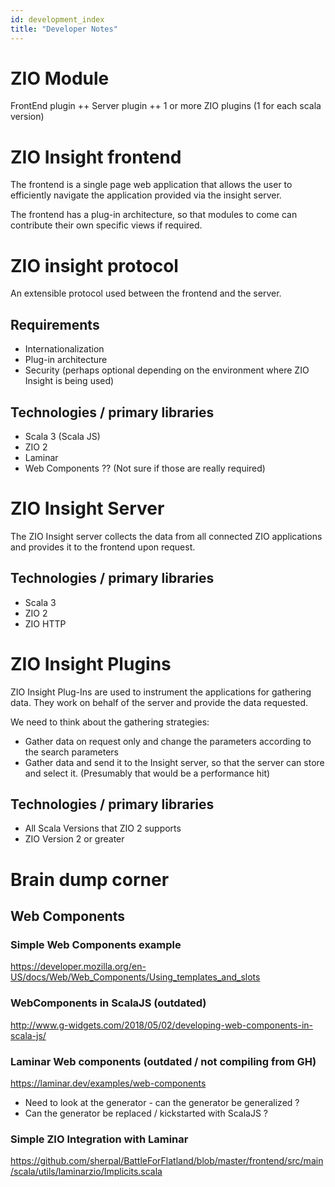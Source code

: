```yaml
---
id: development_index
title: "Developer Notes"
---
```


# ZIO Module

 FrontEnd plugin ++ Server plugin ++ 1 or more ZIO plugins (1 for each scala version)

# ZIO Insight frontend 

The frontend is a single page web application that allows the user to efficiently navigate the application provided via the insight server.

The frontend has a plug-in architecture, so that modules to come can contribute their own specific views if required. 

# ZIO insight protocol

An extensible protocol used between the frontend and the server. 

## Requirements 

- Internationalization
- Plug-in architecture 
- Security (perhaps optional depending on the environment where ZIO Insight is being used)

## Technologies / primary libraries
 
- Scala 3 (Scala JS)
- ZIO 2
- Laminar
- Web Components ?? (Not sure if those are really required)

# ZIO Insight Server

The ZIO Insight server collects the data from all connected ZIO applications and provides it to 
the frontend upon request. 

## Technologies / primary libraries

- Scala 3
- ZIO 2
- ZIO HTTP 

# ZIO Insight Plugins

ZIO Insight Plug-Ins are used to instrument the applications for gathering data. They work on behalf of the server and provide the data requested. 

We need to think about the gathering strategies:

- Gather data on request only and change the parameters according to the search parameters
- Gather data and send it to the Insight server, so that the server can store and select it. (Presumably that would be a performance hit)

## Technologies / primary libraries

- All Scala Versions that ZIO 2 supports 
- ZIO Version 2 or greater

# Brain dump corner 

## Web Components 

### Simple Web Components example 
https://developer.mozilla.org/en-US/docs/Web/Web_Components/Using_templates_and_slots

### WebComponents in ScalaJS (outdated)
http://www.g-widgets.com/2018/05/02/developing-web-components-in-scala-js/

### Laminar Web components (outdated / not compiling from GH)
https://laminar.dev/examples/web-components

- Need to look at the generator - can the generator be generalized ?
- Can the generator be replaced / kickstarted with ScalaJS ?

### Simple ZIO Integration with Laminar

https://github.com/sherpal/BattleForFlatland/blob/master/frontend/src/main/scala/utils/laminarzio/Implicits.scala